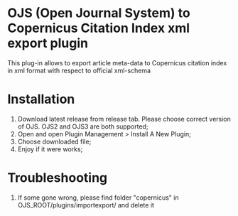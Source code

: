 # OJS (Open Journal System) to Copernicus Citation Index xml export plugin
This plug-in allows to export article meta-data to Copernicus citation index in xml format with respect to official xml-schema

# Installation

1. Download latest release from release tab. Please choose correct version of OJS. OJS2 and OJS3 are both supported;
2. Open and open Plugin Management > Install A New Plugin;
3. Choose downloaded file;
4. Enjoy if it were works;

# Troubleshooting

1. If some gone wrong, please find folder "copernicus" in OJS_ROOT/plugins/importexport/ and delete it

